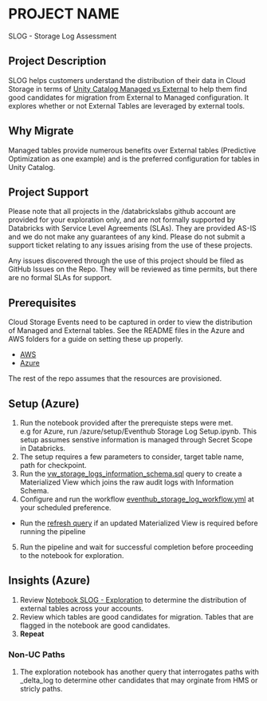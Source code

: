 # PROJECT NAME

SLOG - Storage Log Assessment

## Project Description

SLOG helps customers understand the distribution of their data in Cloud Storage in terms of [Unity Catalog Managed vs External](https://docs.databricks.com/aws/en/data-governance/unity-catalog/#managed-versus-external-tables-and-volumes) to help them find good candidates for migration from External to Managed configuration. It explores whether or not External Tables are leveraged by external tools.  

## Why Migrate

Managed tables provide numerous benefits over External tables (Predictive Optimization as one example) and is the preferred configuration for tables in Unity Catalog. 

## Project Support

Please note that all projects in the /databrickslabs github account are provided for your exploration only, and are not formally supported by Databricks with Service Level Agreements (SLAs).  They are provided AS-IS and we do not make any guarantees of any kind.  Please do not submit a support ticket relating to any issues arising from the use of these projects.

Any issues discovered through the use of this project should be filed as GitHub Issues on the Repo.  They will be reviewed as time permits, but there are no formal SLAs for support.

## Prerequisites

Cloud Storage Events need to be captured in order to view the distribution of Managed and External tables. See the README files in the Azure and AWS folders for a guide on setting these up properly.
 
- [AWS](aws/README.md)
- [Azure](azure/README.md)

The rest of the repo assumes that the resources are provisioned.

## Setup (Azure)

1. Run the notebook provided after the prerequiste steps were met.  
e.g for Azure, run /azure/setup/Eventhub Storage Log Setup.ipynb.  This setup assumes senstive information is managed through Secret Scope in Databricks.
2. The setup requires a few parameters to consider, target table name, path for checkpoint.
3. Run the [vw_storage_logs_information_schema.sql](azure/queries/vw_storage_logs_information_schema.sql) query to create a Materialized View which joins the raw audit logs with Information Schema.
4. Configure and run the workflow [eventhub_storage_log_workflow.yml](azure/setup/workflow/eventhub_storage_log_workflow.yml) at your scheduled preference. 
* Run the [refresh query](azure/queries/refresh_slog.default.vw_storageLogs_information_schema.sql) if an updated Materialized View is required before running the pipeline
5. Run the pipeline and wait for successful completion before proceeding to the notebook for exploration.

## Insights (Azure)

1. Review [Notebook SLOG - Exploration](azure/notebooks/SLOG%20Exploration.ipynb) to determine the distribution of external tables across your accounts.
2. Review which tables are good candidates for migration.  Tables that are flagged in the notebook are good candidates.  
3. **Repeat**

### Non-UC Paths

1. The exploration notebook has another query that interrogates paths with _delta_log to determine other candidates that may orginate from HMS or stricly paths.  
